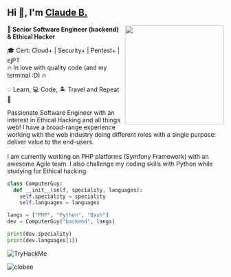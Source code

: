 <h2>Hi 👋, I'm <a href="https://www.linkedin.com/in/clobee/">Claude B.</a></h2>
<img align='right' src="https://media.giphy.com/media/M9gbBd9nbDrOTu1Mqx/giphy.gif" width="230">
<p><b>🦾 Senior Software Engineer (backend) & Ethical Hacker</b></p>

🎓 Cert: Cloud+ | Security+ | Pentest+ | ejPT   
🔥 In love with quality code (and my terminal :D) 🔥

💡 Learn, 💻 Code, 🏝️ Travel and Repeat 🔁

<p>
Passionate Software Engineer with an interest in Ethical Hacking and all things web!  
I have a broad-range experience working with the web industry doing different roles with a single purpose: deliver value to the end-users.  
<br/><br/>
I am currently working on PHP platforms (Symfony Framework) with an awesome Agile team.  
I also challenge my coding skills with Python while studying for Ethical hacking.
</p>

```python
class ComputerGuy:
  def __init__(self, speciality, languages):
    self.speciality = speciality
    self.languages = languages

langs = ["PHP", "Python", "Bash"]
dev = ComputerGuy("backend", langs)

print(dev.speciality)
print(dev.languages[1])
```

<img src="https://tryhackme-badges.s3.amazonaws.com/clobee.png" alt="TryHackMe">

<p align="left">
  <img src="https://github-readme-stats.vercel.app/api?username=clobee&show_icons=true" alt="clobee" /> 
</p>


